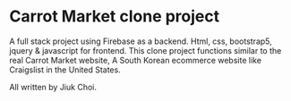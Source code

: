 # Carrot Market clone project

A full stack project using Firebase as a backend. Html, css, bootstrap5, jquery & javascript for frontend. This clone project functions similar to the real Carrot Market website, A South Korean ecommerce website like Craigslist in the United States.

All written by Jiuk Choi.
